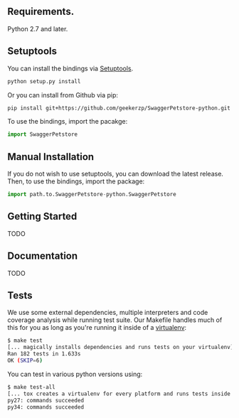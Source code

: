 ## Requirements.
Python 2.7 and later.

## Setuptools
You can install the bindings via [Setuptools](http://pypi.python.org/pypi/setuptools).

```sh
python setup.py install
```

Or you can install from Github via pip:

```sh
pip install git+https://github.com/geekerzp/SwaggerPetstore-python.git
```

To use the bindings, import the pacakge:

```python
import SwaggerPetstore
```

## Manual Installation
If you do not wish to use setuptools, you can download the latest release.
Then, to use the bindings, import the package:

```python
import path.to.SwaggerPetstore-python.SwaggerPetstore
```

## Getting Started

TODO

## Documentation

TODO

## Tests

We use some external dependencies, multiple interpreters and code coverage analysis while running test suite.
Our Makefile handles much of this for you as long as you're running it inside of a [virtualenv](http://docs.python-guide.org/en/latest/dev/virtualenvs/):

```sh
$ make test
[... magically installs dependencies and runs tests on your virtualenv]
Ran 182 tests in 1.633s
OK (SKIP=6)
```

You can test in various python versions using:

```sh
$ make test-all
[... tox creates a virtualenv for every platform and runs tests inside of each]
py27: commands succeeded
py34: commands succeeded
```
